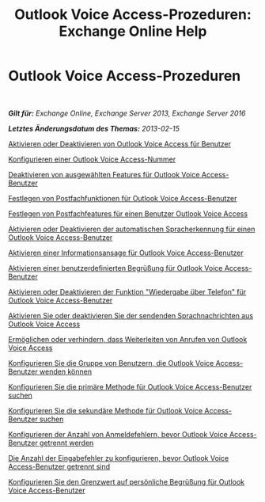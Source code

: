 ﻿---
title: 'Outlook Voice Access-Prozeduren: Exchange Online Help'
TOCTitle: Outlook Voice Access-Prozeduren
ms:assetid: 1cab0106-1ec2-4257-8911-32a1e73b185d
ms:mtpsurl: https://technet.microsoft.com/de-de/library/JJ863109(v=EXCHG.150)
ms:contentKeyID: 50554789
ms.date: 05/23/2018
mtps_version: v=EXCHG.150
ms.translationtype: MT
---

# Outlook Voice Access-Prozeduren

 

_**Gilt für:** Exchange Online, Exchange Server 2013, Exchange Server 2016_

_**Letztes Änderungsdatum des Themas:** 2013-02-15_

[Aktivieren oder Deaktivieren von Outlook Voice Access für Benutzer](https://technet.microsoft.com/de-de/library/Dd351106(v=EXCHG.150))

[Konfigurieren einer Outlook Voice Access-Nummer](https://technet.microsoft.com/de-de/library/Aa997680(v=EXCHG.150))

[Deaktivieren von ausgewählten Features für Outlook Voice Access-Benutzer](disable-selected-features-for-outlook-voice-access-users-exchange-2013-help.md)

[Festlegen von Postfachfunktionen für Outlook Voice Access-Benutzer](set-mailbox-features-for-outlook-voice-access-users-exchange-2013-help.md)

[Festlegen von Postfachfeatures für einen Benutzer Outlook Voice Access](https://technet.microsoft.com/de-de/library/Bb124030(v=EXCHG.150))

[Aktivieren oder Deaktivieren der automatischen Spracherkennung für einen Outlook Voice Access-Benutzer](https://technet.microsoft.com/de-de/library/Bb232062(v=EXCHG.150))

[Aktivieren einer Informationsansage für Outlook Voice Access-Benutzer](https://technet.microsoft.com/de-de/library/Bb124344(v=EXCHG.150))

[Aktivieren einer benutzerdefinierten Begrüßung für Outlook Voice Access-Benutzer](https://technet.microsoft.com/de-de/library/Bb124125(v=EXCHG.150))

[Aktivieren oder Deaktivieren der Funktion "Wiedergabe über Telefon" für Outlook Voice Access-Benutzer](https://technet.microsoft.com/de-de/library/Dd351161(v=EXCHG.150))

[Aktivieren Sie oder deaktivieren Sie der sendenden Sprachnachrichten aus Outlook Voice Access](enable-or-disable-sending-voice-messages-from-outlook-voice-access-exchange-2013-help.md)

[Ermöglichen oder verhindern, dass Weiterleiten von Anrufen von Outlook Voice Access](https://technet.microsoft.com/de-de/library/Ee423554(v=EXCHG.150))

[Konfigurieren Sie die Gruppe von Benutzern, die Outlook Voice Access-Benutzer wenden können](https://technet.microsoft.com/de-de/library/Ee423551(v=EXCHG.150))

[Konfigurieren Sie die primäre Methode für Outlook Voice Access-Benutzer suchen](https://technet.microsoft.com/de-de/library/Aa997563(v=EXCHG.150))

[Konfigurieren Sie die sekundäre Methode für Outlook Voice Access-Benutzer suchen](https://technet.microsoft.com/de-de/library/Aa998311(v=EXCHG.150))

[Konfigurieren der Anzahl von Anmeldefehlern, bevor Outlook Voice Access-Benutzer getrennt werden](https://technet.microsoft.com/de-de/library/Ee423537(v=EXCHG.150))

[Die Anzahl der Eingabefehler zu konfigurieren, bevor Outlook Voice Access-Benutzer getrennt sind](https://technet.microsoft.com/de-de/library/Ee423547(v=EXCHG.150))

[Konfigurieren Sie den Grenzwert auf persönliche Begrüßung für Outlook Voice Access-Benutzer](https://technet.microsoft.com/de-de/library/Bb201731(v=EXCHG.150))

